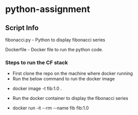 # python-assignment
## Script Info
fibonacci.py - Python to display fibonacci series

Dockerfile - Docker file to run the python code.

### Steps to run the CF stack
* First clone the repo on the machine where docker running
* Run the below command to run the docker image
- docker image -t fib:1.0 .
* Run the docker container to display the fibonacci series
- docker run -it --rm --name fib fib:1.0
